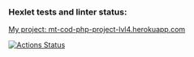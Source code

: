 ### Hexlet tests and linter status:
<a href="https://mt-cod-php-project-lvl4.herokuapp.com/">My project: mt-cod-php-project-lvl4.herokuapp.com</a>

[![Actions Status](https://github.com/MT-cod/php-project-lvl4/workflows/hexlet-check/badge.svg)](https://github.com/MT-cod/php-project-lvl4/actions)
<br>

